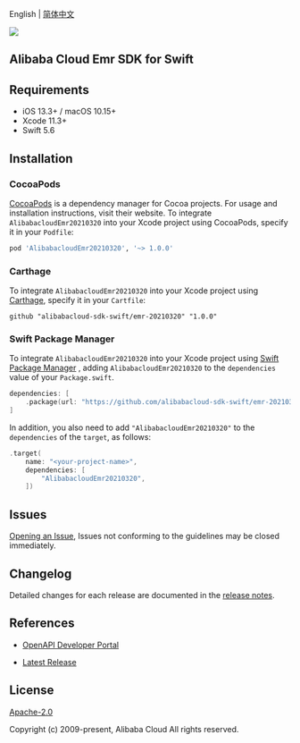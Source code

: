 English | [简体中文](README-CN.md)

![](https://aliyunsdk-pages.alicdn.com/icons/AlibabaCloud.svg)

## Alibaba Cloud Emr SDK for Swift

## Requirements

- iOS 13.3+ / macOS 10.15+
- Xcode 11.3+
- Swift 5.6

## Installation

### CocoaPods

[CocoaPods](https://cocoapods.org) is a dependency manager for Cocoa projects. For usage and installation instructions, visit their website. To integrate `AlibabacloudEmr20210320` into your Xcode project using CocoaPods, specify it in your `Podfile`:

```ruby
pod 'AlibabacloudEmr20210320', '~> 1.0.0'
```

### Carthage

To integrate `AlibabacloudEmr20210320` into your Xcode project using [Carthage](https://github.com/Carthage/Carthage), specify it in your `Cartfile`:

```ogdl
github "alibabacloud-sdk-swift/emr-20210320" "1.0.0"
```

### Swift Package Manager

To integrate `AlibabacloudEmr20210320` into your Xcode project using [Swift Package Manager](https://swift.org/package-manager/) , adding `AlibabacloudEmr20210320` to the `dependencies` value of your `Package.swift`.

```swift
dependencies: [
    .package(url: "https://github.com/alibabacloud-sdk-swift/emr-20210320.git", from: "1.0.0")
]
```

In addition, you also need to add `"AlibabacloudEmr20210320"` to the `dependencies` of the `target`, as follows:

```swift
.target(
    name: "<your-project-name>",
    dependencies: [
        "AlibabacloudEmr20210320",
    ])
```

## Issues

[Opening an Issue](https://github.com/alibabacloud-sdk-swift/emr-20210320/issues/new), Issues not conforming to the guidelines may be closed immediately.

## Changelog

Detailed changes for each release are documented in the [release notes](./ChangeLog.txt).

## References

* [OpenAPI Developer Portal](https://next.api.alibabacloud.com/home)
- [Latest Release](https://github.com/alibabacloud-sdk-swift/emr-20210320)

## License

[Apache-2.0](http://www.apache.org/licenses/LICENSE-2.0)

Copyright (c) 2009-present, Alibaba Cloud All rights reserved.
